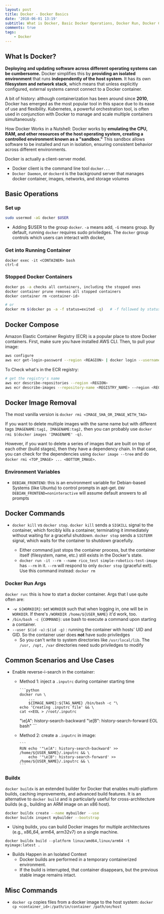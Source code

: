 ```yaml
---
layout: post
title: Docker - Docker Basics
date: '2018-06-01 13:19'
subtitle: What is Docker, Basic Docker Operations, Docker Run, Docker Cp
comments: true
tags:
    - Docker
---
```


## What Is Docker?

**Deploying and updating software across different operating systems can be cumbersome.** Docker simplifies this by **providing an isolated environment** that runs **independently of the host system**. It has its own **filesystem and network stack**, which means that unless explicitly configured, external systems cannot connect to a Docker container.

A bit of history: although containerization has been around since **2010**, Docker has emerged as the most popular tool in this space due to its ease of use and flexibility. Kubernetes, a powerful orchestration tool, is often used in conjunction with Docker to manage and scale multiple containers simultaneously.

How Docker Works in a Nutshell: Docker works by **emulating the CPU, RAM, and other resources of the host operating system, creating a controlled environment known as a "sandbox."** This sandbox allows software to be installed and run in isolation, ensuring consistent behavior across different environments.

Docker is actually a client-server model.

- Docker client is the command line tool `docker...`
- `Docker Daemon`, or `dockerd` is the  background server that manages docker container, images, networks, and storage volumes

## Basic Operations

### Set up

```bash
sudo usermod -aG docker $USER
```

- Adding $USER to the group `docker`. `-a` means add, `-G` means group. By default, running `docker` requires sudo priviledges. The `docker` group controls which users can interact with docker,

### Get into Running Container

```
docker exec -it <CONTAINER> bash
ctrl-d
```

### Stopped Docker Containers

```bash
docker ps -a checks all containers, including the stopped ones
docker container prune removes all stopped containers
docker container rm <container-id>

# or
docker rm $(docker ps -a -f status=exited -q)   # -f followed by status
```

## Docker Compose

Amazon Elastic Container Registry (ECR) is a popular place to store Docker containers. First, make sure you have installed AWS CLI. Then, to pull your image:

```bash
aws configure
aws ecr get-login-password --region <REAGION> | docker login --username AWS --password-stdin <ECR_IMAGE_PATH>
```

To Check what's in the ECR registry:

```bash
# get the registry's name
aws ecr describe-repositories --region <REGION>
aws ecr describe-images --repository-name <REGISTRY_NAME> --region <REGION>
```

## Docker Image Removal

The most vanilla version is `docker rmi <IMAGE_SHA_OR_IMAGE_WITH_TAG>`

If you want to delete multiple images with the same name but with different tags `IMAGENAME:tag1, IMAGENAME:tag2,` then you can probably use `docker rmi $(docker images 'IMAGENAME' -q)`.

However, if you want to delete a series of images that are built on top of each other (build stages), then they have a dependency chain. In that case, you can check for the dependencies using `docker image --tree` and do `docker rmi <TOP_IMAGE> ... <BOTTOM_IMAGE>`.

### Environment Variables

- `DEBIAN_FRONTEND`: this is an environment variable for Debian-based Systems (like Ubuntu) to control prompts in apt-get. `ENV DEBIAN_FRONTEND=noninteractive` will assume default answers to all prompts

## Docker Commands

- `docker kill` vs `docker stop`. `docker kill` sends a `SIGKILL` signal to the container, which forcibly kills a container, terminating it immediately without waiting for a graceful shutdown. `docker stop` sends a `SIGTERM` signal, which waits for the container to shutdown gracefully.

  - Either command just stops the container process, but the container itself (filesystem, name, etc.) still exists in the Docker's state.
  - `docker run -it --rm --name rico_test simple-robotics-test-image` has `--rm` in it. `--rm` will respond to only `docker stop` (graceful exit). Use this command instead: `docker rm`

### Docker Run Args

`docker run`: this is how to start a docker container. Args that I use quite often are:

- `-w ${WORKDIR}`: set `WORKDIR` such that when logging in, one will be in `WORKDIR`. If there's `/WORKDIR /home/${USER_NAME}` it'd work, too.
- `/bin/bash -c {COMMAND}`: use bash to execute a command upon starting a container.
- `--user $(id -u):$(id -g)` : running the container with hosts' UID and GID. So the container user does **not** have sudo priviledges
  - So you can't write to system directories like `/usr/local/lib`. The `/usr, /opt, /var` directories need sudo priviledges to modify

## Common Scenarios and Use Cases

- Enable reverse-i-search in the container:
  - Method 1: inject a `.inputrc` during container starting time

        ```python
        docker run \
            ...
            ${IMAGE_NAME}:${TAG_NAME} /bin/bash -c "\
        echo 'Creating .inputrc file' && \
        cat <<EOL > /root/.inputrc
    \"\e[A\": history-search-backward
    \"\e[B\": history-search-forward
    EOL
        bash"
        ```
  - Method 2: create a `.inputrc` in image:

        ```
        RUN echo '"\e[A": history-search-backward' >> /home/${USER_NAME}/.inputrc && \
            echo '"\e[B": history-search-forward' >> /home/${USER_NAME}/.inputrc && \
        ```

### Buildx

`docker buildx` is an extended builder for Docker that enables multi-platform builds, caching improvements, and advanced build features. It is an alternative to `docker build` and is particularly useful for cross-architecture builds (e.g., building an ARM image on an x86 host).

```bash
docker buildx create --name mybuilder --use
docker buildx inspect mybuilder --bootstrap
```

- Using buildx, you can build Docker images for multiple architectures (e.g., x86_64, arm64, arm32v7) on a single machine.

```
docker buildx build --platform linux/amd64,linux/arm64 -t myimage:latest .
```

- Builds Happen in an Isolated Context
  - Docker builds are performed in a temporary containerized environment.
  - If the build is interrupted, that container disappears, but the previous stable image remains intact.

## Misc Commands

- `docker cp` copies files from a docker image to the host system: `docker cp <container_id>:/path/in/container /path/on/host`
